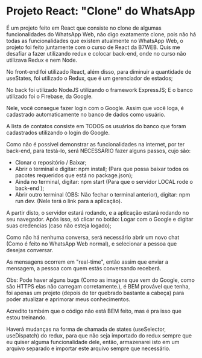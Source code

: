 # Projeto React: "Clone" do WhatsApp

É um projeto feito em React que consiste no clone de algumas funcionalidades do WhatsApp Web,
não digo exatamente clone, pois não há todas as funcionalidades que existem atualmente no WhatsApp Web, o projeto foi feito juntamente com o curso de React da B7WEB. Quis me desafiar a fazer utilizando redux e colocar back-end, onde no curso não utilizava Redux e nem Node.

No front-end foi utilizado React, além disso, para diminuir a quantidade de useStates, foi utilizado o Redux, que é um gerenciador de estados;

No back foi utilizado NodeJS utilizando o framework ExpressJS;
E o banco utilizado foi o Firebase, da Google.

Nele, você consegue fazer login com o Google. Assim que você loga, é cadastrado automaticamente no banco de dados como usuário.

A lista de contatos consiste em TODOS os usuários do banco que foram cadastrados utilizando o login do Google.

Como não é possível demonstrar as funcionalidades na internet, por ter back-end, para testá-lo, será NECESSÁRIO fazer alguns passos, cujo são:

- Clonar o repositório / Baixar;
- Abrir o terminal e digitar: npm install; (Para que possa baixar todos os pacotes requeridos que está no package.json);
- Ainda no terminal, digitar: npm start (Para que o servidor LOCAL rode o back-end );
- Abrir outro terminal (OBS: Não fechar o terminal anterior), digitar: npm run dev. (Nele terá o link para a aplicação).

A partir disto, o servidor estará rodando, e a aplicação estará rodando no seu navegador. Após isso, só clicar no botão: Logar com o Google e digitar suas credencias (caso não esteja logado);

Como não há nenhuma conversa, será necessário abrir um novo chat (Como é feito no WhatsApp Web normal), e selecionar a pessoa que desejas conversar.

As mensagens ocorrem em "real-time", então assim que enviar a mensagem, a pessoa com quem estás conversando receberá.

Obs: Pode haver alguns bugs (Como as imagens que vem do Google, como são HTTPS elas não carregam corretamente.), é BEM provável que tenha, foi apenas um projeto (depois de ter quebrado bastante a cabeça) para poder atualizar e aprimorar meus conhecimentos.

Acredito também que o código não está BEM feito, mas é pra isso que estou treinando.

Haverá mudanças na forma de chamada de states (useSelector, useDispatch) do redux, para que não seja importado do redux sempre que eu quiser alguma funcionalidade dele, então, armazenarei isto em um arquivo separado e importar este arquivo sempre que necessário.
